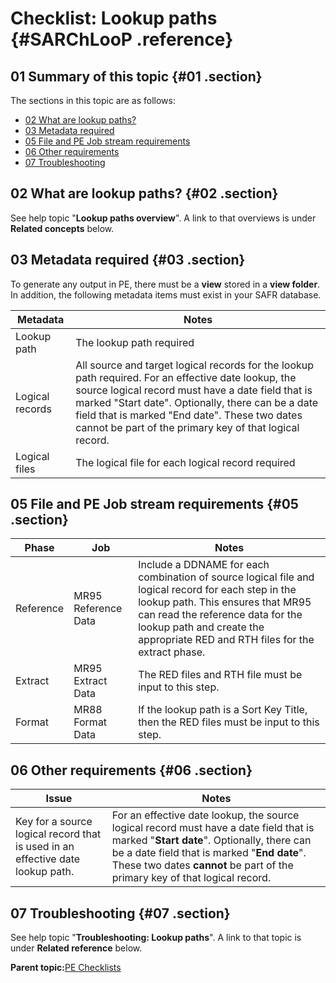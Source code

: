# Checklist: Lookup paths {#SARChLooP .reference}

## 01 Summary of this topic {#01 .section}

The sections in this topic are as follows:

-   [02 What are lookup paths?](#02)
-   [03 Metadata required](#03)
-   [05 File and PE Job stream requirements](#05)
-   [06 Other requirements](#06)
-   [07 Troubleshooting](#07)

## 02 What are lookup paths? {#02 .section}

See help topic "**Lookup paths overview**". A link to that overviews is under **Related concepts** below.

## 03 Metadata required {#03 .section}

To generate any output in PE, there must be a **view** stored in a **view folder**. In addition, the following metadata items must exist in your SAFR database.

|Metadata|Notes|
|--------|-----|
|Lookup path|The lookup path required|
|Logical records|All source and target logical records for the lookup path required. For an effective date lookup, the source logical record must have a date field that is marked "Start date". Optionally, there can be a date field that is marked "End date". These two dates cannot be part of the primary key of that logical record.|
|Logical files|The logical file for each logical record required|

## 05 File and PE Job stream requirements {#05 .section}

|Phase|Job|Notes|
|-----|---|-----|
|Reference|MR95 Reference Data|Include a DDNAME for each combination of source logical file and logical record for each step in the lookup path. This ensures that MR95 can read the reference data for the lookup path and create the appropriate RED and RTH files for the extract phase.|
|Extract|MR95 Extract Data|The RED files and RTH file must be input to this step.|
|Format|MR88 Format Data|If the lookup path is a Sort Key Title, then the RED files must be input to this step.|

## 06 Other requirements {#06 .section}

|Issue|Notes|
|-----|-----|
|Key for a source logical record that is used in an effective date lookup path.|For an effective date lookup, the source logical record must have a date field that is marked "**Start date**". Optionally, there can be a date field that is marked "**End date**". These two dates **cannot** be part of the primary key of that logical record.|

## 07 Troubleshooting {#07 .section}

See help topic "**Troubleshooting: Lookup paths**". A link to that topic is under **Related reference** below.

**Parent topic:**[PE Checklists](../html/AAR520PMChecklists.md)

